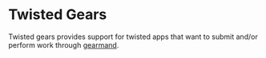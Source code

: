 # Twisted Gears

Twisted gears provides support for twisted apps that want to submit
and/or perform work through [gearmand](http://gearman.org/).
